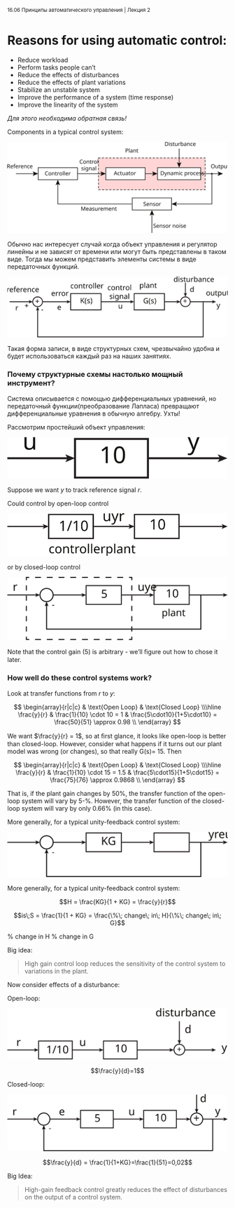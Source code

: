 <sup>16.06 Принципы автоматического управления | Лекция 2</sup>

# Reasons for using automatic control:

*   Reduce workload
*   Perform tasks people can’t
*   Reduce the effects of disturbances
*   Reduce the effects of plant variations
*   Stabilize an unstable system
*   Improve the performance of a system (time response)
*   Improve the linearity of the system

_Для этого необходима обратная связь!_

Components in a typical control system:

![Структурная схема](images/2/structual-scheme.svg)

Обычно нас интересует случай когда объект управления и регулятор линейны и не зависят от времени или могут быть представлены в таком виде. Тогда мы можем представить элементы системы в виде передаточных функций.

![Компоненты передаточной функции](images/2/transfer-function-components.svg)

Такая форма записи, в виде структурных схем, чрезвычайно удобна и будет использоваться каждый раз на наших занятиях.

### Почему структурные схемы настолько мощный инструмент?

Система описывается с помощью дифференциальных уравнений, но передаточный функции(преобразование Лапласа) превращают дифференциальные уравнения в обычную алгебру. Ухты!

Рассмотрим простейший объект управления:

![Объект управления](images/2/simple-plant.svg)

Suppose we want $y$ to track reference signal $r$.

Could control by open-loop control

![Прямое управление](images/2/open-loop.svg)

or by closed-loop control

![Управление с обратной связью](images/2/closed-loop.svg)

Note that the control gain (5) is arbitrary - we’ll ﬁgure out how to chose it later.

### How  well  do  these  control  systems  work?

Look at transfer functions from $r$ to $y$:

$$
\begin{array}{r|c|c}
 & \text{Open Loop} & \text{Closed Loop} \\\hline
\frac{y}{r}  & \frac{1}{10} \cdot 10 = 1  & \frac{5\cdot10}{1+5\cdot10} = \frac{50}{51} \approx 0.98 \\
\end{array}
$$

We want $\frac{y}{r} = 1$, so at ﬁrst glance, it looks like open-loop is better than closed-loop. However, consider what happens if it turns out our plant model was wrong (or changes), so that really  G(s)= 15. Then

$$
\begin{array}{r|c|c}
& \text{Open Loop} & \text{Closed Loop} \\\hline
\frac{y}{r} & \frac{1}{10} \cdot 15 = 1.5 & \frac{5\cdot15}{1+5\cdot15} = \frac{75}{76} \approx 0.9868 \\
\end{array}
$$

That is, if the plant gain changes by 50%, the transfer function of the open-loop system will vary by 5-%. However, the transfer function of the closed-loop system will vary by only  0.66% (in this case).

More generally, for a typical unity-feedback control system:

![Единичная обратная связь](images/2/unity-feedback-loop.svg)

More generally, for a typical unity-feedback control system:

$$H = \frac{KG}{1 + KG} = \frac{y}{r}$$


$$is\;S = \frac{1}{1 + KG} = \frac{\%\; change\; in\; H}{\%\; change\; in\; G}$$

%  change  in  H  %  change  in  G

Big  idea:
>High gain control loop reduces the sensitivity of  the control system to variations in the plant.

Now consider effects of a disturbance:

Open-loop:

![Возмущение при прямом управлении](images/2/open-loop-plus-disturbance.svg)

$$\frac{y}{d}=1$$

Closed-loop:

![Возмущение при управлении с обратной связью](images/2/closed-loop-plus-disturbance.svg)

$$\frac{y}{d} = \frac{1}{1+KG}=\frac{1}{51}=0,02$$


Big  Idea:
>High-gain feedback control greatly reduces the effect of disturbances on the output of a control system.
